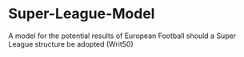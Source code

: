 # Super-League-Model
A model for the potential results of European Football should a Super League structure be adopted (Writ50)
